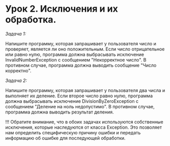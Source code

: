 # Урок 2. Исключения и их обработка.

*Задача 1:*

Напишите программу, которая запрашивает у пользователя число и проверяет, является ли оно положительным. Если число отрицательное или равно нулю,
программа должна выбрасывать исключение InvalidNumberException с сообщением "Некорректное число". В противном случае, программа должна выводить сообщение "Число корректно".

*Задача 2:*

Напишите программу, которая запрашивает у пользователя два числа и выполняет их деление. Если второе число равно нулю, 
программа должна выбрасывать исключение DivisionByZeroException с сообщением "Деление на ноль недопустимо". В противном случае, программа должна выводить результат деления.


!!!
Обратите внимание, что в обоих задачах используются собственные исключения, которые наследуются от класса Exception.
Это позволяет нам определить специфическую причину ошибки и передать информацию об ошибке для последующей обработки.
